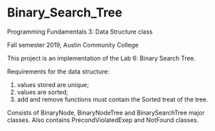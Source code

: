 # Binary_Search_Tree
Programming Fundamentals 3: Data Structure class

Fall semester 2019, Austin Community College

This project is an implementation of the Lab 6: Binary Search Tree.

Requirements for the data structure:
1) values stored are unique;
2) values are sorted;
3) add and remove functions must contain the Sorted treat of the tree.

Consists of BinaryNode, BinaryNodeTree and BinarySearchTree major classes.
Also contains PrecondViolatedExep and NotFound classes.
